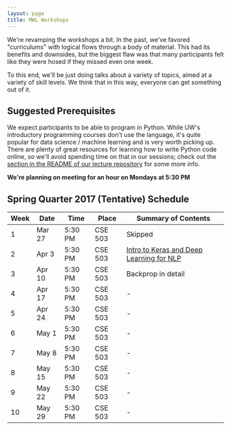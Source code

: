```yaml
---
layout: page
title: MWL Workshops
---
```


We're revamping the workshops a bit. In the past, we've favored "curriculums" 
with logical flows through a body of material. This had its benefits and downsides, 
but the biggest flaw was that many participants felt like they were hosed if they 
missed even one week.

To this end, we'll be just doing talks about a variety of topics, aimed at a variety 
of skill levels. We think that in this way, everyone can get something out of it.

## Suggested Prerequisites

We expect participants to be able to program in Python. While UW's introductory
programming courses don't use the language, it's quite popular for data science
/ machine learning and is very worth picking up. There are plenty of great
resources for learning how to write Python code online, so we'll avoid spending
time on that in our sessions; check out the
[section in the README of our lecture repository](https://github.com/MachinesWhoLearn/lectures/blob/master/README.md#software)
for some more info.

**We're planning on meeting for an hour on Mondays at 5:30 PM**

## Spring Quarter 2017 (Tentative) Schedule

| Week | Date | Time | Place | Summary of Contents |
|------|------|------|-------|---------------------|
| 1 | Mar 27 | 5:30 PM | CSE 503 | Skipped |
| 2 | Apr 3 | 5:30 PM | CSE 503 | [Intro to Keras and Deep Learning for NLP](https://github.com/MachinesWhoLearn/lectures/tree/master/2016-2017.Meetings/spring/01.keras_tutorial_duplicate_questions) |
| 3 | Apr 10 | 5:30 PM | CSE 503 | Backprop in detail |
| 4 | Apr 17 | 5:30 PM | CSE 503 | - |
| 5 | Apr 24 | 5:30 PM | CSE 503 | - |
| 6 | May 1 | 5:30 PM | CSE 503 | - |
| 7 | May 8 | 5:30 PM | CSE 503 | - |
| 8 | May 15 | 5:30 PM | CSE 503 | - |
| 9 | May 22 | 5:30 PM | CSE 503 | - |
| 10 | May 29 | 5:30 PM | CSE 503 | - |
